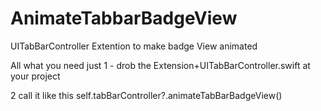 # AnimateTabbarBadgeView

UITabBarController Extention to make badge View animated 

All what you need just 
1 - drob the Extension+UITabBarController.swift at your project 

2 call it like this 
   self.tabBarController?.animateTabBarBadgeView()
